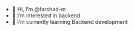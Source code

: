 - 👋 Hi, I’m @farshad-m
- 👀 I’m interested in backend
- 🌱 I’m currently learning Backend development

<!---
farshad-m/farshad-m is a ✨ special ✨ repository because its `README.md` (this file) appears on your GitHub profile.
You can click the Preview link to take a look at your changes.
--->
